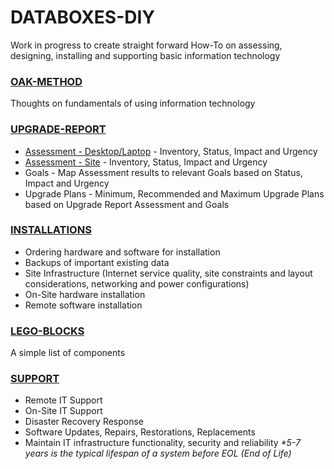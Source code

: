 # DATABOXES-DIY
Work in progress to create straight forward How-To on assessing, designing, installing and supporting basic information technology

### [OAK-METHOD](OAK-METHOD.md)
Thoughts on fundamentals of using information technology

### [UPGRADE-REPORT](UPGRADE-REPORT.md)
- [Assessment - Desktop/Laptop](UPGRADE-REPORT.md#desktoplaptop-assessment-may-2024) - Inventory, Status, Impact and Urgency
- [Assessment - Site](UPGRADE-REPORT.md#site-assessment-may-2024) - Inventory, Status, Impact and Urgency
- Goals - Map Assessment results to relevant Goals based on Status, Impact and Urgency
- Upgrade Plans - Minimum, Recommended and Maximum Upgrade Plans based on Upgrade Report Assessment and Goals

### [INSTALLATIONS](INSTALLATIONS.md)
- Ordering hardware and software for installation
- Backups of important existing data
- Site Infrastructure (Internet service quality, site constraints and layout considerations, networking and power configurations)
- On-Site hardware installation
- Remote software installation

### [LEGO-BLOCKS](LEGO-BLOCKS.md)
A simple list of components

### [SUPPORT](SUPPORT.md)
- Remote IT Support
- On-Site IT Support
- Disaster Recovery Response
- Software Updates, Repairs, Restorations, Replacements
- Maintain IT infrastructure functionality, security and reliability
_*5-7 years is the typical lifespan of a system before EOL (End of Life)_
